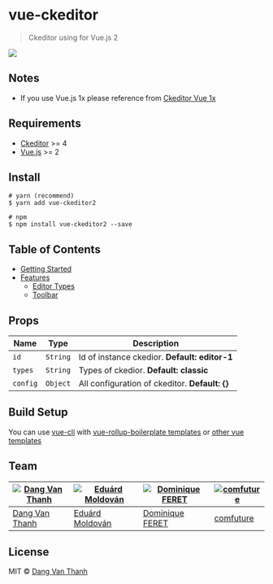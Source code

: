 # vue-ckeditor

> Ckeditor using for Vue.js 2

![](https://raw.githubusercontent.com/dangvanthanh/vue-ckeditor2/master/screenshot.png)

## Notes

- If you use Vue.js 1x please reference from [Ckeditor Vue 1x](https://github.com/dangvanthanh/vue-ckeditor/tree/1.0)

## Requirements

- [Ckeditor](http://ckeditor.com/) >= 4
- [Vue.js](http://vuejs.org/) >= 2

## Install

```
# yarn (recommend)
$ yarn add vue-ckeditor2

# npm
$ npm install vue-ckeditor2 --save
```

## Table of Contents

- [Getting Started](https://github.com/dangvanthanh/vue-ckeditor2/wiki/Getting-Started)
- [Features](https://github.com/dangvanthanh/vue-ckeditor2/wiki/Features)
   * [Editor Types](https://github.com/dangvanthanh/vue-ckeditor2/wiki/Features#editor-types)
   * [Toolbar](https://github.com/dangvanthanh/vue-ckeditor2/wiki/Features#toolbar)

## Props

| Name           | Type     | Description                              |
| -------------- | -------- | ---------------------------------------- |
| `id`           | `String` | Id of instance ckedior. **Default: editor-1** |
| `types`        | `String` | Types of ckedior. **Default: classic** |
| `config`       | `Object` | All configuration of ckeditor. **Default: {}** |

## Build Setup

You can use [vue-cli](https://github.com/vuejs/vue-cli) with [vue-rollup-boilerplate templates](https://github.com/dangvanthanh/vue-rollup-boilerplate) or [other vue templates](https://github.com/vuejs-templates)

## Team

[![Dang Van Thanh](https://avatars3.githubusercontent.com/u/2674850?v=3&s=80)](https://github.com/dangvanthanh) | [![Eduárd Moldován](https://avatars3.githubusercontent.com/u/1571258?v=3&s=80)](https://github.com/edimoldovan) | [![Dominique FERET](https://avatars1.githubusercontent.com/u/7206135?v=3&s=80)](https://github.com/DominiqueFERET) | [![comfuture](https://avatars0.githubusercontent.com/u/151300?v=3&s=80)](https://github.com/comfuture)
---|---|--- | ---
[Dang Van Thanh](https://github.com/dangvanthanh) | [Eduárd Moldován](https://github.com/edimoldovan) | [Dominique FERET](https://github.com/DominiqueFERET) | [comfuture](https://github.com/comfuture)

## License

MIT © [Dang Van Thanh](http://dangthanh.org)
